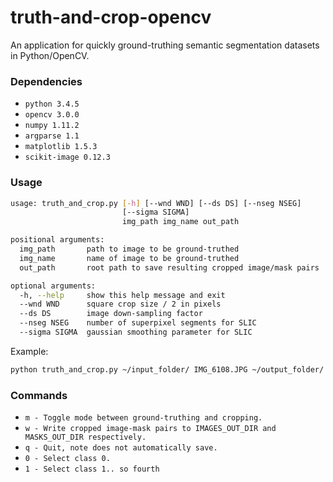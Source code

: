 # truth-and-crop-opencv

An application for quickly ground-truthing semantic segmentation datasets in Python/OpenCV.

### Dependencies

+ `python 3.4.5`
+ `opencv 3.0.0`
+ `numpy 1.11.2`
+ `argparse 1.1`
+ `matplotlib 1.5.3`
+ `scikit-image 0.12.3`

### Usage

```bash
usage: truth_and_crop.py [-h] [--wnd WND] [--ds DS] [--nseg NSEG]
                         [--sigma SIGMA]
                         img_path img_name out_path

positional arguments:
  img_path       path to image to be ground-truthed
  img_name       name of image to be ground-truthed
  out_path       root path to save resulting cropped image/mask pairs

optional arguments:
  -h, --help     show this help message and exit
  --wnd WND      square crop size / 2 in pixels
  --ds DS        image down-sampling factor
  --nseg NSEG    number of superpixel segments for SLIC
  --sigma SIGMA  gaussian smoothing parameter for SLIC
```

Example:

```bash
python truth_and_crop.py ~/input_folder/ IMG_6108.JPG ~/output_folder/ --wnd 150 --ds 4 --nseg 200
```

### Commands

+ `m - Toggle mode between ground-truthing and cropping.`
+ `w - Write cropped image-mask pairs to IMAGES_OUT_DIR and MASKS_OUT_DIR respectively.`
+ `q - Quit, note does not automatically save.`
+ `0 - Select class 0.`
+ `1 - Select class 1.. so fourth`
